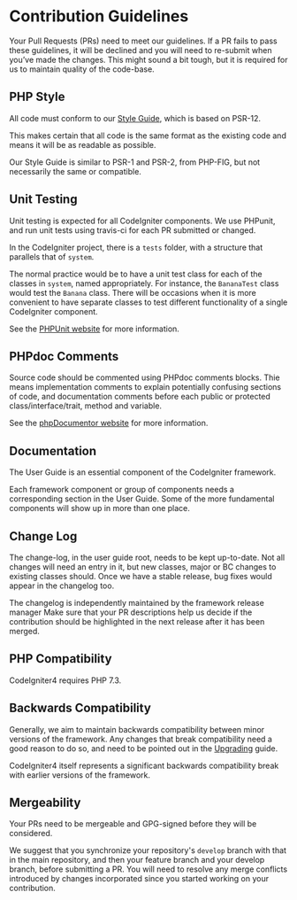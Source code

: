Contribution Guidelines
=======================

Your Pull Requests (PRs) need to meet our guidelines. If a PR fails to
pass these guidelines, it will be declined and you will need to
re-submit when you’ve made the changes. This might sound a bit tough,
but it is required for us to maintain quality of the code-base.

PHP Style
---------

All code must conform to our [Style Guide](./styleguide.md), which is
based on PSR-12.

This makes certain that all code is the same format as the existing code
and means it will be as readable as possible.

Our Style Guide is similar to PSR-1 and PSR-2, from PHP-FIG, but not
necessarily the same or compatible.

Unit Testing
------------

Unit testing is expected for all CodeIgniter components. We use PHPunit,
and run unit tests using travis-ci for each PR submitted or changed.

In the CodeIgniter project, there is a `tests` folder, with a structure
that parallels that of `system`.

The normal practice would be to have a unit test class for each of the
classes in `system`, named appropriately. For instance, the `BananaTest`
class would test the `Banana` class. There will be occasions when it is
more convenient to have separate classes to test different functionality
of a single CodeIgniter component.

See the [PHPUnit website](https://phpunit.de/) for more information.

PHPdoc Comments
---------------

Source code should be commented using PHPdoc comments blocks. Thie means
implementation comments to explain potentially confusing sections of
code, and documentation comments before each public or protected
class/interface/trait, method and variable.

See the [phpDocumentor website](https://phpdoc.org/) for more
information.

Documentation
-------------

The User Guide is an essential component of the CodeIgniter framework.

Each framework component or group of components needs a corresponding
section in the User Guide. Some of the more fundamental components will
show up in more than one place.

Change Log
----------

The change-log, in the user guide root, needs to be kept up-to-date. Not
all changes will need an entry in it, but new classes, major or BC
changes to existing classes should. Once we have a stable release, bug
fixes would appear in the changelog too.

The changelog is independently maintained by the framework release
manager Make sure that your PR descriptions help us decide if the
contribution should be highlighted in the next release after it has been
merged.

PHP Compatibility
-----------------

CodeIgniter4 requires PHP 7.3.

Backwards Compatibility
-----------------------

Generally, we aim to maintain backwards compatibility between minor
versions of the framework. Any changes that break compatibility need a
good reason to do so, and need to be pointed out in the
[Upgrading](https://codeigniter4.github.io/userguide/installation/upgrading.html)
guide.

CodeIgniter4 itself represents a significant backwards compatibility
break with earlier versions of the framework.

Mergeability
------------

Your PRs need to be mergeable and GPG-signed before they will be
considered.

We suggest that you synchronize your repository's `develop` branch with
that in the main repository, and then your feature branch and your
develop branch, before submitting a PR. You will need to resolve any
merge conflicts introduced by changes incorporated since you started
working on your contribution.
